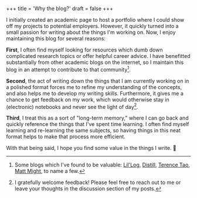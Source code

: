 +++
title = 'Why the blog?'
draft = false
+++

I initially created an academic page to host a portfolio where I could show off my projects to potential employers. However, it quickly turned into a small passion for writing about the things I'm working on. Now, I enjoy maintaining this blog for several reasons:

**First**, I often find myself looking for resources which dumb down complicated research topics or offer helpful career advice. I have benefitted substantially from other academic blogs on the internet, so I maintain this blog in an attempt to contribute to that community[^fn1].

**Second**, the act of writing down the things that I am currently working on in a polished format forces me to refine my understanding of the concepts, and also helps me to develop my writing skills. Furthermore, it gives me a chance to get feedback on my work, which would otherwise stay in (electronic) notebooks and never see the light of day[^fn2].

**Third**, I treat this as a sort of "long-term memory," where I can go back and quickly reference the things that I've spent time learning. I often find myself learning and re-learning the same subjects, so having things in this neat format helps to make that process more efficient.

With that being said, I hope you find some value in the things I write. 🙂

[^fn1]: Some blogs which I've found to be valuable: 
[Lil'Log](https://lilianweng.github.io/),
[Distill](https://distill.pub/),
[Terence Tao](https://terrytao.wordpress.com/career-advice/),
[Matt Might](https://matt.might.net/),
to name a few.

[^fn2]: I gratefully welcome feedback! Please feel free to reach out to me or leave your thoughts in the discussion section of my posts.